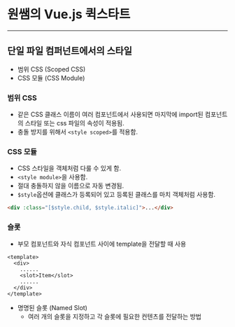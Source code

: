 # 원쌤의 Vue.js 퀵스타트
___
## 단일 파일 컴퍼넌트에서의 스타일
* 범위 CSS (Scoped CSS)
* CSS 모듈 (CSS Module)

### 범위 CSS
* 같은 CSS 클래스 이름이 여러 컴포넌트에서 사용되면 마지막에 import된 컴포넌트의 스타일 또는 css 파일의 속성이 적용됨.
* 충돌 방지를 위해서 ```<style scoped>```를 적용함.

### CSS 모듈
* CSS 스타일을 객체처럼 다룰 수 있게 함.
* ```<style module>```을 사용함.
* 절대 충돌하지 않을 이름으로 자동 변경됨.
* ```$style```옵션에 클래스가 등록되어 있고 등록된 클래스를 마치 객체처럼 사용함.
```html
<div :class="[$style.child, $style.italic]">...</div>
```
### 슬롯
* 부모 컴포넌트와 자식 컴포넌트 사이에 template을 전달할 때 사용
```vue
<template>
  <div>
    ......
    <slot>Item</slot>
    ......
  </div>  
</template>
```
* 명명된 슬롯 (Named Slot)
  * 여러 개의 슬롯을 지정하고 각 슬롯에 필요한 컨텐츠를 전달하는 방법
